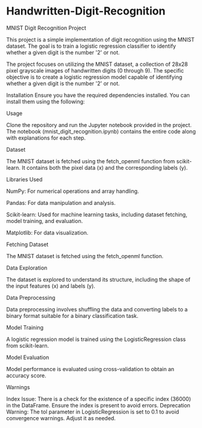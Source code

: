 # Handwritten-Digit-Recognition

MNIST Digit Recognition Project

This project is a simple implementation of digit recognition using the MNIST dataset. The goal is to train a logistic regression classifier to identify whether a given digit is the number '2' or not.

The project focuses on utilizing the MNIST dataset, a collection of 28x28 pixel grayscale images of handwritten digits (0 through 9). The specific objective is to create a logistic regression model capable of identifying whether a given digit is the number '2' or not.

Installation
Ensure you have the required dependencies installed. You can install them using the following:

Usage

Clone the repository and run the Jupyter notebook provided in the project. The notebook (mnist_digit_recognition.ipynb) contains the entire code along with explanations for each step.

Dataset

The MNIST dataset is fetched using the fetch_openml function from scikit-learn. It contains both the pixel data (x) and the corresponding labels (y).

Libraries Used


NumPy: For numerical operations and array handling.

Pandas: For data manipulation and analysis.

Scikit-learn: Used for machine learning tasks, including dataset fetching, model training, and evaluation.

Matplotlib: For data visualization.

Fetching Dataset

The MNIST dataset is fetched using the fetch_openml function.

Data Exploration

The dataset is explored to understand its structure, including the shape of the input features (x) and labels (y).

Data Preprocessing

Data preprocessing involves shuffling the data and converting labels to a binary format suitable for a binary classification task.

Model Training

A logistic regression model is trained using the LogisticRegression class from scikit-learn.

Model Evaluation

Model performance is evaluated using cross-validation to obtain an accuracy score.

Warnings

Index Issue: There is a check for the existence of a specific index (36000) in the DataFrame. Ensure the index is present to avoid errors.
Deprecation Warning: The tol parameter in LogisticRegression is set to 0.1 to avoid convergence warnings. Adjust it as needed.
